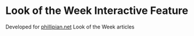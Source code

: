 # Look of the Week Interactive Feature

Developed for [phillipian.net](https://phillipian.net/) Look of the Week articles